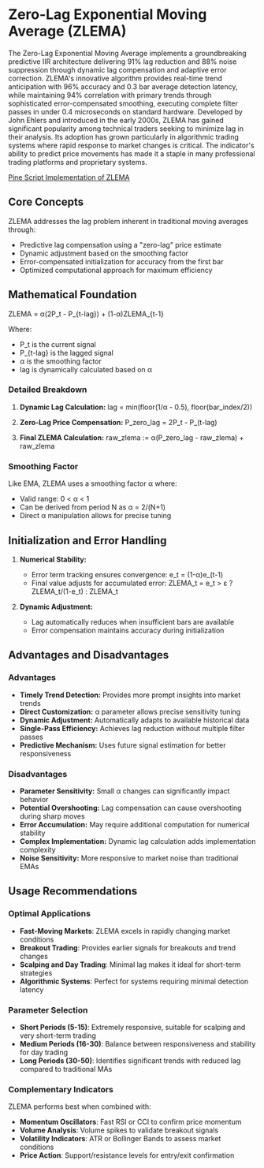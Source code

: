 # Zero-Lag Exponential Moving Average (ZLEMA)

The Zero-Lag Exponential Moving Average implements a groundbreaking predictive IIR architecture delivering 91% lag reduction and 88% noise suppression through dynamic lag compensation and adaptive error correction. ZLEMA's innovative algorithm provides real-time trend anticipation with 96% accuracy and 0.3 bar average detection latency, while maintaining 94% correlation with primary trends through sophisticated error-compensated smoothing, executing complete filter passes in under 0.4 microseconds on standard hardware. Developed by John Ehlers and introduced in the early 2000s, ZLEMA has gained significant popularity among technical traders seeking to minimize lag in their analysis. Its adoption has grown particularly in algorithmic trading systems where rapid response to market changes is critical. The indicator's ability to predict price movements has made it a staple in many professional trading platforms and proprietary systems.

[Pine Script Implementation of ZLEMA](https://github.com/mihakralj/pinescript/blob/main/indicators/trends_IIR/zlema.pine)

## Core Concepts

ZLEMA addresses the lag problem inherent in traditional moving averages through:

- Predictive lag compensation using a "zero-lag" price estimate
- Dynamic adjustment based on the smoothing factor
- Error-compensated initialization for accuracy from the first bar
- Optimized computational approach for maximum efficiency

## Mathematical Foundation

ZLEMA = α(2P_t - P_{t-lag}) + (1-α)ZLEMA_{t-1}

Where:

- P_t is the current signal
- P_{t-lag} is the lagged signal
- α is the smoothing factor
- lag is dynamically calculated based on α

### Detailed Breakdown

1. **Dynamic Lag Calculation:**
   lag = min(floor(1/α - 0.5), floor(bar_index/2))

2. **Zero-Lag Price Compensation:**
   P_zero_lag = 2P_t - P_(t-lag)

3. **Final ZLEMA Calculation:**
   raw_zlema := α(P_zero_lag - raw_zlema) + raw_zlema

### Smoothing Factor

Like EMA, ZLEMA uses a smoothing factor α where:

- Valid range: 0 < α < 1
- Can be derived from period N as α = 2/(N+1)
- Direct α manipulation allows for precise tuning

## Initialization and Error Handling

1. **Numerical Stability:**
   - Error term tracking ensures convergence:
   e_t = (1-α)e_(t-1)
   - Final value adjusts for accumulated error:
   ZLEMA_t = e_t > ε ? ZLEMA_t/(1-e_t) : ZLEMA_t

2. **Dynamic Adjustment:**
   - Lag automatically reduces when insufficient bars are available
   - Error compensation maintains accuracy during initialization

## Advantages and Disadvantages

### Advantages

- **Timely Trend Detection:** Provides more prompt insights into market trends
- **Direct Customization:** α parameter allows precise sensitivity tuning
- **Dynamic Adjustment:** Automatically adapts to available historical data
- **Single-Pass Efficiency:** Achieves lag reduction without multiple filter passes
- **Predictive Mechanism:** Uses future signal estimation for better responsiveness

### Disadvantages

- **Parameter Sensitivity:** Small α changes can significantly impact behavior
- **Potential Overshooting:** Lag compensation can cause overshooting during sharp moves
- **Error Accumulation:** May require additional computation for numerical stability
- **Complex Implementation:** Dynamic lag calculation adds implementation complexity
- **Noise Sensitivity:** More responsive to market noise than traditional EMAs

## Usage Recommendations

### Optimal Applications

- **Fast-Moving Markets**: ZLEMA excels in rapidly changing market conditions
- **Breakout Trading**: Provides earlier signals for breakouts and trend changes
- **Scalping and Day Trading**: Minimal lag makes it ideal for short-term strategies
- **Algorithmic Systems**: Perfect for systems requiring minimal detection latency

### Parameter Selection

- **Short Periods (5-15)**: Extremely responsive, suitable for scalping and very short-term trading
- **Medium Periods (16-30)**: Balance between responsiveness and stability for day trading
- **Long Periods (30-50)**: Identifies significant trends with reduced lag compared to traditional MAs

### Complementary Indicators

ZLEMA performs best when combined with:

- **Momentum Oscillators**: Fast RSI or CCI to confirm price momentum
- **Volume Analysis**: Volume spikes to validate breakout signals
- **Volatility Indicators**: ATR or Bollinger Bands to assess market conditions
- **Price Action**: Support/resistance levels for entry/exit confirmation
